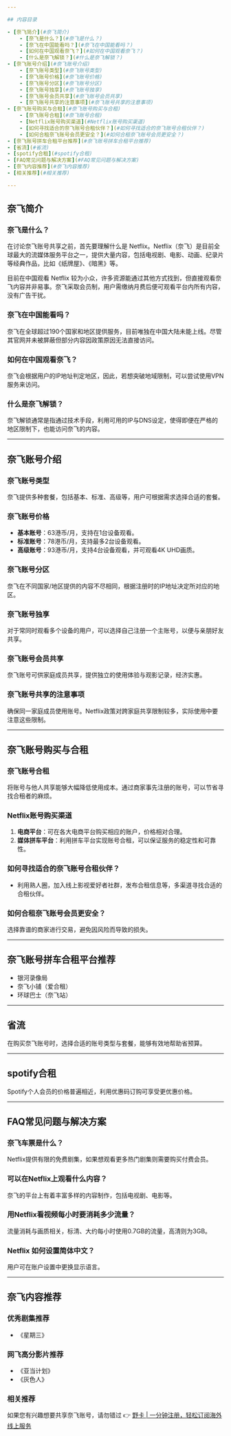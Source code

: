 ```yaml
---

## 内容目录

- [奈飞简介](#奈飞简介)
    - [奈飞是什么？](#奈飞是什么？)
    - [奈飞在中国能看吗？](#奈飞在中国能看吗？)
    - [如何在中国观看奈飞？](#如何在中国观看奈飞？)
    - [什么是奈飞解锁？](#什么是奈飞解锁？)
- [奈飞账号介绍](#奈飞账号介绍)
    - [奈飞账号类型](#奈飞账号类型)
    - [奈飞账号价格](#奈飞账号价格)
    - [奈飞账号分区](#奈飞账号分区)
    - [奈飞账号独享](#奈飞账号独享)
    - [奈飞账号会员共享](#奈飞账号会员共享)
    - [奈飞账号共享的注意事项](#奈飞账号共享的注意事项)
- [奈飞账号购买与合租](#奈飞账号购买与合租)
    - [奈飞账号合租](#奈飞账号合租)
    - [Netflix账号购买渠道](#Netflix账号购买渠道)
    - [如何寻找适合的奈飞账号合租伙伴？](#如何寻找适合的奈飞账号合租伙伴？)
    - [如何合租奈飞账号会员更安全？](#如何合租奈飞账号会员更安全？)
- [奈飞账号拼车合租平台推荐](#奈飞账号拼车合租平台推荐)
- [省流](#省流)
- [spotify合租](#spotify合租)
- [FAQ常见问题与解决方案](#FAQ常见问题与解决方案)
- [奈飞内容推荐](#奈飞内容推荐)
- [相关推荐](#相关推荐)

---
```


## 奈飞简介 

### 奈飞是什么？

在讨论奈飞账号共享之前，首先要理解什么是 Netflix。Netflix（奈飞）是目前全球最大的流媒体服务平台之一，提供大量内容，包括电视剧、电影、动画、纪录片等经典作品，比如《纸牌屋》、《暗黑》等。

目前在中国观看 Netflix 较为小众，许多资源能通过其他方式找到，但直接观看奈飞内容并非易事。奈飞采取会员制，用户需缴纳月费后便可观看平台内所有内容，没有广告干扰。

### 奈飞在中国能看吗？

奈飞在全球超过190个国家和地区提供服务，目前唯独在中国大陆未能上线。尽管其官网并未被屏蔽但部分内容因政策原因无法直接访问。

### 如何在中国观看奈飞？

奈飞会根据用户的IP地址判定地区，因此，若想突破地域限制，可以尝试使用VPN服务来访问。

### 什么是奈飞解锁？

奈飞解锁通常是指通过技术手段，利用可用的IP与DNS设定，使得即便在严格的地区限制下，也能访问奈飞的内容。

---

## 奈飞账号介绍

### 奈飞账号类型

奈飞提供多种套餐，包括基本、标准、高级等，用户可根据需求选择合适的套餐。

### 奈飞账号价格

- **基本账号**：63港币/月，支持在1台设备观看。
- **标准账号**：78港币/月，支持最多2台设备观看。
- **高级账号**：93港币/月，支持4台设备观看，并可观看4K UHD画质。

### 奈飞账号分区

奈飞在不同国家/地区提供的内容不尽相同，根据注册时的IP地址决定所对应的地区。

### 奈飞账号独享

对于常同时观看多个设备的用户，可以选择自己注册一个主账号，以便与亲朋好友共享。

### 奈飞账号会员共享

奈飞账号可供家庭成员共享，提供独立的使用体验与观影记录，经济实惠。

### 奈飞账号共享的注意事项

确保同一家庭成员使用账号。Netflix政策对跨家庭共享限制较多，实际使用中要注意这些限制。

---

## 奈飞账号购买与合租

### 奈飞账号合租

将账号与他人共享能够大幅降低使用成本。通过商家事先注册的账号，可以节省寻找合租者的麻烦。

### Netflix账号购买渠道

1. **电商平台**：可在各大电商平台购买相应的账户，价格相对合理。
2. **媒体拼车平台**：利用拼车平台实现账号合租，可以保证服务的稳定性和可靠性。

### 如何寻找适合的奈飞账号合租伙伴？

- 利用熟人圈，加入线上影视爱好者社群，发布合租信息等，多渠道寻找合适的合租伙伴。

### 如何合租奈飞账号会员更安全？

选择靠谱的商家进行交易，避免因风险而导致的损失。

---

## 奈飞账号拼车合租平台推荐

- 银河录像局
- 奈飞小铺（爱合租）
- 环球巴士（奈飞站）

---

## 省流

在购买奈飞账号时，选择合适的账号类型与套餐，能够有效地帮助省预算。

---

## spotify合租

Spotify个人会员的价格普遍相近，利用优惠码订购可享受更优惠价格。

---

## FAQ常见问题与解决方案

### 奈飞车票是什么？

Netflix提供有限的免费剧集，如果想观看更多热门剧集则需要购买付费会员。

### 可以在Netflix上观看什么内容？

奈飞的平台上有着丰富多样的内容制作，包括电视剧、电影等。

### 用Netflix看视频每小时要消耗多少流量？

流量消耗与画质相关，标清、大约每小时使用0.7GB的流量，高清则为3GB。

### Netflix 如何设置简体中文？

用户可在账户设置中更换显示语言。

---

## 奈飞内容推荐

### 优秀剧集推荐

- 《星期三》

### 网飞高分影片推荐

- 《亚当计划》
- 《灰色人》

### 相关推荐

如果您有兴趣想要共享奈飞账号，请勿错过 👉 [野卡 | 一分钟注册，轻松订阅海外线上服务](https://bit.ly/bewildcard)